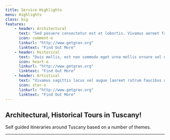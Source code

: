 ```yaml
---
title: Service Highlights
menu: Highlights
class: big
features:
	- header: Architectural
	  text: "Sed posuere consectetur est at lobortis. Vivamus aoreet faucibus dolor auctor."
	  icon: comment-o
	  linkurl: "http://www.getgrav.org" 
	  linktext: "Find Out More"
	- header: Historical
	  text: "Duis mollis, est non commodo eget urna mollis ornare vel eu leo faucibus."
	  icon: heart-o
	  linkurl: "http://www.getgrav.org" 
	  linktext: "Find Out More"
	- header: Artistical
	  text: "Vivamus sagittis lacus vel augue laoreet rutrum faucibus dolor auctor."
	  icon: star-o
	  linkurl: "http://www.getgrav.org" 
	  linktext: "Find Out More"
---
```


## Architectural, Historical Tours in Tuscany!

Self guided itineraries around Tuscany based on a number of themes. 

___